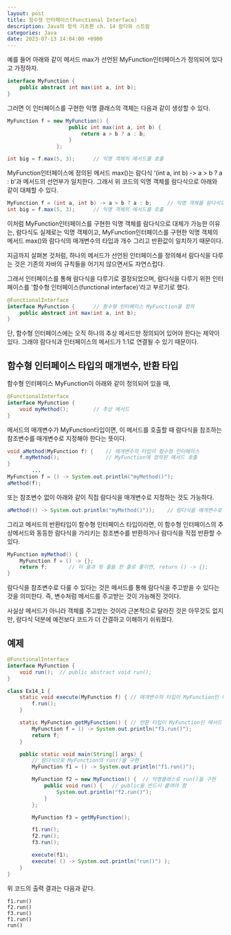 ```yaml
---
layout: post
title: 함수형 인터페이스(Functional Interface)
description: Java의 정석 기초편 ch. 14 람다와 스트림
categories: Java
date: 2023-07-13 14:04:00 +0900
---
```

예를 들어 아래와 같이 메서드 max가 선언된 MyFunction인터페이스가 정의되어 있다고 가정하자.

```java
interface MyFunction {
    public abstract int max(int a, int b);
}
```

그러면 이 인터페이스를 구현한 익명 클래스의 객체는 다음과 같이 생성할 수 있다.

```java
MyFunction f = new MyFunction() {
                    public int max(int a, int b) {
                        return a > b ? a : b;
                    }
                };

int big = f.max(5, 3);      // 익명 객체의 메서드를 호출
```

MyFunction인터페이스에 정의된 메서드 max()는 람다식 '(int a, int b) -> a > b ? a : b'과 메서드의 선언부가 일치한다. 그래서 위 코드의 익명 객체를 람다식으로 아래와 같이 대체할 수 있다.

```java
MyFunction f = (int a, int b) -> a > b ? a : b;     // 익명 객체를 람다식으로 대체
int big = f.max(5, 3);      // 익명 객체의 메서드를 호출
```

이처럼 MyFunction인터페이스를 구현한 익명 객체를 람다식으로 대체가 가능한 이유는, 람다식도 실제로는 익명 객체이고, MyFunction인터페이스를 구현한 익명 객체의 메서드 max()와 람다식의 매개변수의 타입과 개수 그리고 반환값이 일치하기 때문이다.

지금까지 살펴본 것처럼, 하나의 메서드가 선언된 인터페이스를 정의해서 람다식을 다루는 것은 기존의 자바의 규칙들을 어기지 않으면서도 자연스럽다.

그래서 인터페이스를 통해 람다식을 다루기로 결정되었으며, 람다식을 다루기 위한 인터페이스를 '함수형 인터페이스(functional interface)'라고 부르기로 했다.

```java
@FunctionalInterface
interface MyFunction {      // 함수형 인터페이스 MyFunction을 정의
    public abstract int max(int a, int b);
}
```

단, 함수형 인터페이스에는 오직 하나의 추상 메서드만 정의되어 있어야 한다는 제약이 있다. 그래야 람다식과 인터페이스의 메서드가 1:1로 연결될 수 있기 때문이다.


## 함수형 인터페이스 타입의 매개변수, 반환 타입

함수형 인터페이스 MyFunction이 아래와 같이 정의되어 있을 때,

```java
@FunctionalInterface
interface MyFunction {
    void myMethod();        // 추상 메서드
}
```

메서드의 매개변수가 MyFunction타입이면, 이 메서드를 호출할 때 람다식을 참조하는 참조변수를 매개변수로 지정해야 한다는 뜻이다.

```java
void aMethod(MyFunction f) {    // 매개변수의 타입이 함수형 인터페이스
    f.myMethod();               // MyFunction에 정의된 메서드 호출
}
        ...
MyFunction f = () -> System.out.println("myMethod()");
aMethod(f);
```

또는 참조변수 없이 아래와 같이 직접 람다식을 매개변수로 지정하는 것도 가능하다.

```java
aMethod(() -> System.out.println("myMethod()"));    // 람다식을 매개변수로 지정
```

그리고 메서드의 반환타입이 함수형 인터페이스 타입이라면, 이 함수형 인터페이스의 추상메서드와 동등한 람다식을 가리키는 참조변수를 반환하거나 람다식을 직접 반환할 수 있다.

```java
MyFunction myMethod() {
    MyFunction f = () -> {};
    return f;       // 이 줄과 윗 줄을 한 줄로 줄이면, return () -> {};
}
```

람다식을 참조변수로 다룰 수 있다는 것은 메서드를 통해 람다식을 주고받을 수 있다는 것을 의미한다. 즉, 변수처럼 메서드를 주고받는 것이 가능해진 것이다.

사실상 메서드가 아니라 객체를 주고받는 것이라 근본적으로 달라진 것은 아무것도 없지만, 람다식 덕분에 예전보다 코드가 더 간결하고 이해하기 쉬워졌다.


## 예제

```java
@FunctionalInterface
interface MyFunction {
	void run();  // public abstract void run();
}

class Ex14_1 {
	static void execute(MyFunction f) { // 매개변수의 타입이 MyFunction인 메서드 
		f.run();
	}

	static MyFunction getMyFunction() { // 반환 타입이 MyFunction인 메서드 
		MyFunction f = () -> System.out.println("f3.run()");
		return f;
	}

	public static void main(String[] args) {
		// 람다식으로 MyFunction의 run()을 구현 
		MyFunction f1 = () -> System.out.println("f1.run()");

		MyFunction f2 = new MyFunction() {  // 익명클래스로 run()을 구현 
			public void run() {   // public을 반드시 붙여야 함 
				System.out.println("f2.run()");
			}
		};

		MyFunction f3 = getMyFunction();

		f1.run();
		f2.run();
		f3.run();

		execute(f1);
		execute( () -> System.out.println("run()") );
	}
}
```

위 코드의 출력 결과는 다음과 같다.

```
f1.run()
f2.run()
f3.run()
f1.run()
run()
```